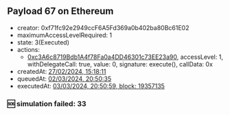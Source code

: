 ## Payload 67 on Ethereum

- creator: 0xf71fc92e2949ccF6A5Fd369a0b402ba80Bc61E02
- maximumAccessLevelRequired: 1
- state: 3(Executed)
- actions:
  - [0xc3A6c8719Bdb1A4f78Fa0a4DD46301c73EE23a90](https://etherscan.io/tx/0xc3A6c8719Bdb1A4f78Fa0a4DD46301c73EE23a90), accessLevel: 1, withDelegateCall: true, value: 0, signature: execute(), callData: 0x
- createdAt: [27/02/2024, 15:18:11](https://etherscan.io/tx/0x6ddbe2aef2e1bd92455816600d4c48995876878df3e97bd0dd3bc7043a3c6812)
- queuedAt: [02/03/2024, 20:50:35](https://etherscan.io/tx/0x17cd5f389ba89ec878786b27f8d4d6b8a6ce71a9f984cde444844efe528910d4)
- executedAt: [03/03/2024, 20:50:59, block: 19357135](https://etherscan.io/tx/0xfe14e9d789cad8714072449a9f57f45dc8862955034f7d8bd0ee113eb0176b8e)

### :sos: simulation failed: 33
